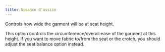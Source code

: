 ```yaml
---
title: Aisance d'assise
---
```


Controls how wide the garment will be at seat height.

<Note>

This option controls the circumference/overall ease of the garment at this height.
If you want to move fabric to/from the seat or the crotch, you should adjust the seat balance option instead. </Note>
